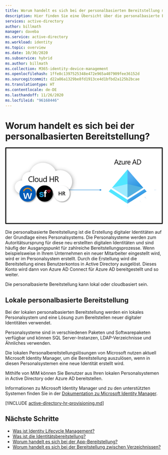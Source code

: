 ```yaml
---
title: Worum handelt es sich bei der personalbasierten Bereitstellung mit Azure Active Directory? | Microsoft-Dokumentation
description: Hier finden Sie eine Übersicht über die personalbasierte Bereitstellung.
services: active-directory
author: billmath
manager: daveba
ms.service: active-directory
ms.workload: identity
ms.topic: overview
ms.date: 10/30/2020
ms.subservice: hybrid
ms.author: billmath
ms.collection: M365-identity-device-management
ms.openlocfilehash: 1ffe8c1397525348e472e965a407909fee36152d
ms.sourcegitcommit: d22a86a1329be8fd1913ce4d1bfbd2a125b2bcae
ms.translationtype: HT
ms.contentlocale: de-DE
ms.lasthandoff: 11/26/2020
ms.locfileid: "96168446"
---
```

# <a name="what-is-hr-driven-provisioning"></a>Worum handelt es sich bei der personalbasierten Bereitstellung?

![Personalbasierte Bereitstellung](./media/what-is-hr-driven-provisioning/cloud2a.png)

Die personalbasierte Bereitstellung ist die Erstellung digitaler Identitäten auf der Grundlage eines Personalsystems.  Die Personalsysteme werden zum Autoritätsursprung für diese neu erstellten digitalen Identitäten und sind häufig der Ausgangspunkt für zahlreiche Bereitstellungsprozesse.  Wenn beispielsweise in Ihrem Unternehmen ein neuer Mitarbeiter eingestellt wird, wird er im Personalsystem erstellt.  Durch die Erstellung wird die Bereitstellung eines Benutzerkontos in Active Directory ausgelöst. Dieses Konto wird dann von Azure AD Connect für Azure AD bereitgestellt und so weiter.

Die personalbasierte Bereitstellung kann lokal oder cloudbasiert sein.

## <a name="on-premises-based-hr-provisioning"></a>Lokale personalbasierte Bereitstellung
Bei der lokalen personalbasierten Bereitstellung werden ein lokales Personalsystem und eine Lösung zum Bereitstellen neuer digitaler Identitäten verwendet.

Personalsysteme sind in verschiedenen Paketen und Softwarepaketen verfügbar und können SQL Server-Instanzen, LDAP-Verzeichnisse und Ähnliches verwenden.

Die lokalen Personalbereitstellungslösungen von Microsoft nutzen aktuell Microsoft Identity Manager, um die Bereitstellung auszulösen, wenn in diesen Personalsystemen eine neue Identität erstellt wird.

Mithilfe von MIM können Sie Benutzer aus Ihren lokalen Personalsystemen in Active Directory oder Azure AD bereitstellen.

Informationen zu Microsoft Identity Manager und zu den unterstützten Systemen finden Sie in der [Dokumentation zu Microsoft Identity Manager](/microsoft-identity-manager/microsoft-identity-manager-2016).

[!INCLUDE [active-directory-hr-provisioning.md](../../../includes/active-directory-hr-provisioning.md)]



## <a name="next-steps"></a>Nächste Schritte 
- [Was ist Identity Lifecycle Management?](what-is-identity-lifecycle-management.md)
- [Was ist die Identitätsbereitstellung?](what-is-provisioning.md)
- [Worum handelt es sich bei der App-Bereitstellung?](what-is-app-provisioning.md)
- [Worum handelt es sich bei der Bereitstellung zwischen Verzeichnissen?](what-is-inter-directory-provisioning.md)